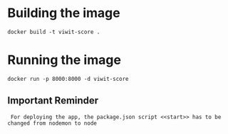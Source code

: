 # Building the image
```docker build -t viwit-score .```

# Running the image
``` docker run -p 8000:8000 -d viwit-score ```

## Important Reminder 
``` For deploying the app, the package.json script <<start>> has to be changed from nodemon to node```
